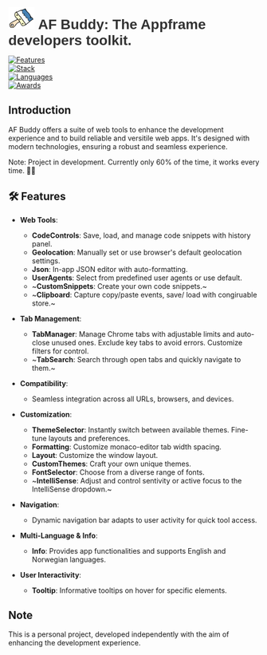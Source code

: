 <p align="center">
  
  <!-- <img src="https://github.com/JayRichh/afbuddy/assets/18374849/d4187421-6c7d-457d-8505-75c7c2a5e9aa" alt="image" /> -->

</p>

<p align="center">
  <h1 style="font-family: Arial, sans-serif; color: #333; display: inline;">
  <img src="/assets/icons/logo-bg-48.png" alt="image" />
    <span> AF Buddy: The Appframe developers toolkit. </span>  
  </h1>
</p>

[![Features](https://img.shields.io/badge/%20Features%20-%20Web%20Styling%20|%20Themes%20|%20Save/Load%20Snippets%20|%20User--Agents%20|%20Geolocation-007bff?style=flat-square&logo=features&logoColor=white)](link-to-features)<br>
[![Stack](https://img.shields.io/badge/%20Tech%20-%20React%20|%20Vue%20|%20TypeScript-4caf50?style=flat-square&logo=technology&logoColor=white)](link-to-technologies)<br>
[![Languages](https://img.shields.io/badge/%20Languages%20-%20English%20|%20Norwegian-ffeb3b?style=flat-square&logo=languages&logoColor=black)](link-to-languages)<br>
[![Awards](https://img.shields.io/badge/%20Awards%20-%20Best%20Development%20Buddy%20|%20Rubber%20Duck-gold?style=flat-square&logo=award&logoColor=black)](link-to-award)

## Introduction

AF Buddy offers a suite of web tools to enhance the development experience and to build reliable and versitile web apps. It's designed with modern technologies, ensuring a robust and seamless experience.

Note: Project in development. Currently only 60% of the time, it works every time. 🤷‍♂️

<h2>🛠️ Features</h2>

- **Web Tools**:

  - **CodeControls**: Save, load, and manage code snippets with history panel.
  - **Geolocation**: Manually set or use browser's default geolocation settings.
  - **Json**: In-app JSON editor with auto-formatting.
  - **UserAgents**: Select from predefined user agents or use default.
  - ~**CustomSnippets**: Create your own code snippets.~
  - ~**Clipboard**: Capture copy/paste events, save/ load with congiruable store.~

- **Tab Management**:
  - **TabManager**: Manage Chrome tabs with adjustable limits and auto-close unused ones.
    Exclude key tabs to avoid errors. Customize filters for control.
  - ~**TabSearch**: Search through open tabs and quickly navigate to them.~
- **Compatibility**:

  - Seamless integration across all URLs, browsers, and devices.

- **Customization**:

  - **ThemeSelector**: Instantly switch between available themes. Fine-tune layouts and preferences.
  - **Formatting**: Customize monaco-editor tab width spacing.
  - **Layout**: Customize the window layout.
  - **CustomThemes**: Craft your own unique themes.
  - **FontSelector**: Choose from a diverse range of fonts.
  - ~**IntelliSense**: Adjust and control sentivity or active focus to the IntelliSense dropdown.~

- **Navigation**:

  - Dynamic navigation bar adapts to user activity for quick tool access.

- **Multi-Language & Info**:

  - **Info**: Provides app functionalities and supports English and Norwegian languages.

- **User Interactivity**:
  - **Tooltip**: Informative tooltips on hover for specific elements.

<!--
<details>
<summary><i>Table of Contents:</i></summary>

1. [Introduction](#introduction)
2. [Features](#features)
3. [Technology Stack](#technology-stack)
4. [Installation Guide](#installation-guide)
5. [Usage Guide](#usage-guide)
6. [Development and Build Process](#development-and-build-process)
7. [License Information](#license-information)
8. [Internationalization](#internationalization)

</details>

<h2>💻 Technology Stack</h2>

| Technology        | Version |
| ----------------- | ------- |
| React             | v18.2.0 |
| Vue               | v3.2.40 |
| TypeScript        | v4.8.4  |
| Parcel            | v2.7.0  |
| Styled-components | v5.3.6  |
| Axios             | v0.27.2 |
| Monaco Editor     | v0.41.0 |

<h2>📥 Installation Guide</h2>

Follow these steps:

1. Visit [Chrome Web Store](link-to-chrome-web-store).
2. Search for 'AfBuddy'.
3. Click 'Add to Chrome'.
4. Confirm the installation.
5. Enjoy the extension!

<h2>📘 Usage Guide</h2>

Refer to the [project documentation](link-to-documentation) for detailed instructions and examples.

<h2>🧪 Development and Build Process</h2>

- **Linting**: ESLint with TypeScript support for code quality.
- **Continuous Integration**: Automated build and deployment process.

<h2>📜 License</h2>

MIT.

<h2>🖋️ Credits</h2>

Fonts used in this project are provided by JetBrains. Special thanks to:

Philipp Nurullin <philipp.nurullin@jetbrains.com>
Konstantin Bulenkov <kb@jetbrains.com>


<h2>🌍 Internationalization</h2>

AF Buddy supports multiple languages, including English and Norwegian. To switch the front-facing text to Norwegian, follow these steps:

1. Open the extension settings.
2. Navigate to the 'Language' section.
3. Select 'Norwegian' from the dropdown menu.
4. Click 'Save' to apply the changes. -->

## Note

This is a personal project, developed independently with the aim of enhancing the development experience.
